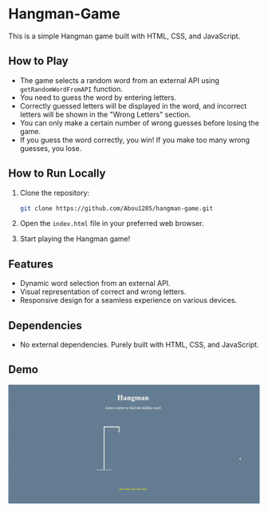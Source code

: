 # Hangman-Game

This is a simple Hangman game built with HTML, CSS, and JavaScript.

## How to Play

- The game selects a random word from an external API using `getRandomWordFromAPI` function.
- You need to guess the word by entering letters.
- Correctly guessed letters will be displayed in the word, and incorrect letters will be shown in the "Wrong Letters" section.
- You can only make a certain number of wrong guesses before losing the game.
- If you guess the word correctly, you win! If you make too many wrong guesses, you lose.


## How to Run Locally

1. Clone the repository:

   ```bash
   git clone https://github.com/Abou1205/hangman-game.git
   ```

2. Open the `index.html` file in your preferred web browser.

3. Start playing the Hangman game!

## Features

- Dynamic word selection from an external API.
- Visual representation of correct and wrong letters.
- Responsive design for a seamless experience on various devices.

## Dependencies

- No external dependencies. Purely built with HTML, CSS, and JavaScript.

## Demo

![Hangman Game](hangman.gif)
